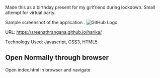 Made this as a birthday present for my girlfriend during lockdown. Small attempt for virtual party.

Sample screenshot of the application .
![GitHub Logo](/images/screenshots/sample1.jpg)

URL: https://sreenathrangana.github.io/harika/

Technology Used: Javascript, CSS3, HTML5


## Open Normally through browser
Open index.html in browser and navigate


